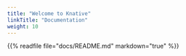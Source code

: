 ```yaml
---
title: "Welcome to Knative"
linkTitle: "Documentation"
weight: 10
---
```


{{% readfile file="docs/README.md" markdown="true" %}}
